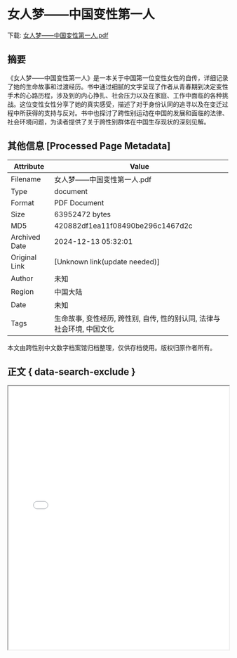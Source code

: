 # 女人梦——中国变性第一人

<!-- tcd_download_link -->
下载: <a href="女人梦——中国变性第一人.pdf" download>女人梦——中国变性第一人.pdf</a>
<!-- tcd_download_link_end -->

## 摘要

<!-- tcd_abstract -->
《女人梦——中国变性第一人》是一本关于中国第一位变性女性的自传，详细记录了她的生命故事和过渡经历。书中通过细腻的文字呈现了作者从青春期到决定变性手术的心路历程，涉及到的内心挣扎、社会压力以及在家庭、工作中面临的各种挑战。这位变性女性分享了她的真实感受，描述了对于身份认同的追寻以及在变迁过程中所获得的支持与反对。书中也探讨了跨性别运动在中国的发展和面临的法律、社会环境问题，为读者提供了关于跨性别群体在中国生存现状的深刻见解。

<!-- tcd_abstract_end -->

## 其他信息 [Processed Page Metadata]

| Attribute       | Value                                  |
|-----------------|----------------------------------------|
| Filename        | 女人梦——中国变性第一人.pdf                             |
| Type            | document                                 |
| Format          | PDF Document                               |
| Size            | 63952472 bytes                           |
| MD5             | 420882df1ea11f08490be296c1467d2c                                  |
| Archived Date   | 2024-12-13 05:32:01                             |
| Original Link   | [Unknown link(update needed)]                         |
| Author          | 未知                               |
| Region          | 中国大陆                               |
| Date            | 未知                                 |
| Tags            | 生命故事, 变性经历, 跨性别, 自传, 性的别认同, 法律与社会环境, 中国文化                                 |

本文由跨性别中文数字档案馆归档整理，仅供存档使用。版权归原作者所有。


## 正文 { data-search-exclude }

<!-- tcd_main_text -->
<iframe src="../女人梦——中国变性第一人.pdf" width="100%" height="600px">
    <p>无法显示PDF，请下载查看。</p>
</iframe>
<!-- tcd_main_text_end -->

